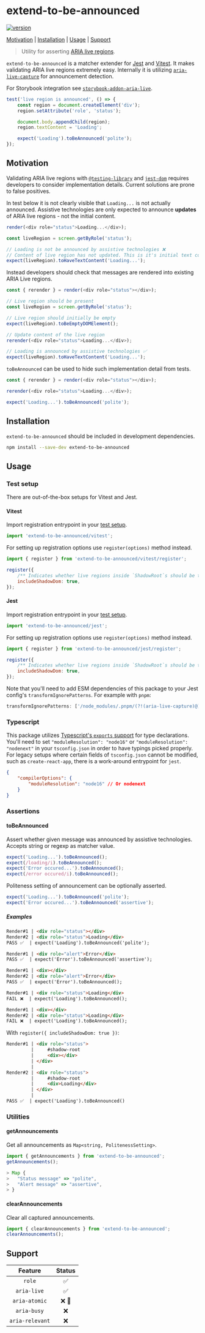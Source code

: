 # extend-to-be-announced

[![version](https://img.shields.io/npm/v/extend-to-be-announced)](https://www.npmjs.com/package/extend-to-be-announced)

[Motivation](#Motivation) | [Installation](#installation) | [Usage](#usage) | [Support](#support)

> Utility for asserting [ARIA live regions](https://www.w3.org/TR/wai-aria-1.2/#dfn-live-region).

`extend-to-be-announced` is a matcher extender for [Jest](https://jestjs.io/) and [Vitest](https://vitest.dev/). It makes validating ARIA live regions extremely easy. Internally it is utilizing [`aria-live-capture`](https://github.com/AriPerkkio/aria-live-capture) for announcement detection.

For Storybook integration see [`storybook-addon-aria-live`](https://github.com/AriPerkkio/storybook-addon-aria-live).

```js
test('live region is announced', () => {
    const region = document.createElement('div');
    region.setAttribute('role', 'status');

    document.body.appendChild(region);
    region.textContent = 'Loading';

    expect('Loading').toBeAnnounced('polite');
});
```

## Motivation

Validating ARIA live regions with [`@testing-library`](https://testing-library.com/) and [`jest-dom`](https://github.com/testing-library/jest-dom) requires developers to consider implementation details.
Current solutions are prone to false positives.

In test below it is not clearly visible that `Loading...` is not actually announced.
Assistive technologies are only expected to announce **updates** of ARIA live regions - not the initial content.

```js
render(<div role="status">Loading...</div>);

const liveRegion = screen.getByRole('status');

// Loading is not be announced by assistive technologies ❌
// Content of live region has not updated. This is it's initial text content.
expect(liveRegion).toHaveTextContent('Loading...');
```

Instead developers should check that messages are rendered into existing ARIA Live regions.

```js
const { rerender } = render(<div role="status"></div>);

// Live region should be present
const liveRegion = screen.getByRole('status');

// Live region should initially be empty
expect(liveRegion).toBeEmptyDOMElement();

// Update content of the live region
rerender(<div role="status">Loading...</div>);

// Loading is announced by assistive technologies ✅
expect(liveRegion).toHaveTextContent('Loading...');
```

`toBeAnnounced` can be used to hide such implementation detail from tests.

```js
const { rerender } = render(<div role="status"></div>);

rerender(<div role="status">Loading...</div>);

expect('Loading...').toBeAnnounced('polite');
```

## Installation

`extend-to-be-announced` should be included in development dependencies.

```bash
npm install --save-dev extend-to-be-announced
```

## Usage

### Test setup

There are out-of-the-box setups for Vitest and Jest.

#### Vitest

Import registration entrypoint in your [test setup](https://vitest.dev/config/#setupfiles).

```js
import 'extend-to-be-announced/vitest';
```

For setting up registration options use `register(options)` method instead.

```js
import { register } from 'extend-to-be-announced/vitest/register';

register({
    /** Indicates whether live regions inside `ShadowRoot`s should be tracked. Defaults to false. */
    includeShadowDom: true,
});
```

#### Jest

Import registration entrypoint in your [test setup](https://jestjs.io/docs/en/configuration.html#setupfilesafterenv-array).

```js
import 'extend-to-be-announced/jest';
```

For setting up registration options use `register(options)` method instead.

```js
import { register } from 'extend-to-be-announced/jest/register';

register({
    /** Indicates whether live regions inside `ShadowRoot`s should be tracked. Defaults to false. */
    includeShadowDom: true,
});
```

Note that you'll need to add ESM dependencies of this package to your Jest config's `transformIgnorePatterns`. For example with `pnpm`:

```js
transformIgnorePatterns: ['/node_modules/.pnpm/(?!(aria-live-capture)@)'],
```

### Typescript

This package utilizes [Typescript's `exports` support](https://www.typescriptlang.org/docs/handbook/esm-node.html#packagejson-exports-imports-and-self-referencing) for type declarations. You'll need to set `"moduleResolution": "node16"` or `"moduleResolution": "nodenext"` in your `tsconfig.json` in order to have typings picked properly. For legacy setups where certain fields of `tsconfig.json` cannot be modified, such as `create-react-app`, there is a work-around entrypoint for `jest`.

```json
{
    "compilerOptions": {
        "moduleResolution": "node16" // Or nodenext
    }
}
```

### Assertions

#### toBeAnnounced

Assert whether given message was announced by assistive technologies.
Accepts string or regexp as matcher value.

```js
expect('Loading...').toBeAnnounced();
expect(/loading/i).toBeAnnounced();
expect('Error occured...').toBeAnnounced();
expect(/error occured/i).toBeAnnounced();
```

Politeness setting of announcement can be optionally asserted.

```js
expect('Loading...').toBeAnnounced('polite');
expect('Error occured...').toBeAnnounced('assertive');
```

##### Examples

<!-- prettier-ignore -->
```html
Render#1 | <div role="status"></div>
Render#2 | <div role="status">Loading</div>
PASS ✅  | expect('Loading').toBeAnnounced('polite');
```

<!-- prettier-ignore -->
```html
Render#1 | <div role="alert">Error</div>
PASS ✅  | expect('Error').toBeAnnounced('assertive');
```

<!-- prettier-ignore -->
```html
Render#1 | <div></div>
Render#2 | <div role="alert">Error</div>
PASS ✅  | expect('Error').toBeAnnounced();
```

<!-- prettier-ignore -->
```html
Render#1 | <div role="status">Loading</div>
FAIL ❌  | expect('Loading').toBeAnnounced();
```

<!-- prettier-ignore -->
```html
Render#1 | <div></div>
Render#2 | <div role="status">Loading</div>
FAIL ❌  | expect('Loading').toBeAnnounced();
```

With `register({ includeShadowDom: true })`:

<!-- prettier-ignore -->
```html
Render#1 | <div role="status">
         |     #shadow-root
         |     <div></div>
         | </div>
         |
Render#2 | <div role="status">
         |     #shadow-root
         |     <div>Loading</div>
         | </div>
         |
PASS ✅  | expect('Loading').toBeAnnounced()
```

### Utilities

#### getAnnouncements

Get all announcements as `Map<string, PolitenessSetting>`.

```js
import { getAnnouncements } from 'extend-to-be-announced';
getAnnouncements();

> Map {
>   "Status message" => "polite",
>   "Alert message" => "assertive",
> }
```

#### clearAnnouncements

Clear all captured announcements.

```js
import { clearAnnouncements } from 'extend-to-be-announced';
clearAnnouncements();
```

## Support

|     Feature     | Status |
| :-------------: | :----: |
|     `role`      |   ✅   |
|   `aria-live`   |   ✅   |
|  `aria-atomic`  | ❌ 👷  |
|   `aria-busy`   |   ❌   |
| `aria-relevant` |   ❌   |
